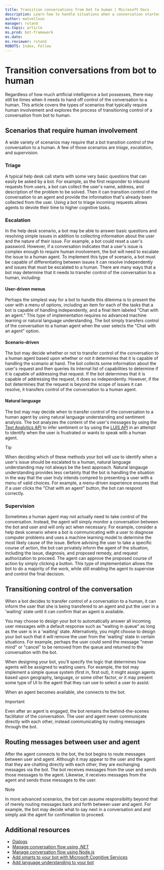 ```yaml
---
title: Transition conversations from bot to human | Microsoft Docs
description: Learn how to handle situations when a conversation started with a bot must be continued with a human. 
author: matvelloso
manager: rstand
ms.topic: article
ms.prod: bot-framework
ms.date: 
ms.reviewer: rstand
ROBOTS: Index, Follow
---
```

# Transition conversations from bot to human

Regardless of how much artificial intelligence a bot possesses, there may still be times when it needs to 
hand off control of the conversation to a human. 
This article covers the types of scenarios that typically require human involvement 
and explores the process of transitioning control of a conversation from bot to human. 

## Scenarios that require human involvement

A wide variety of scenarios may require that a bot transition control of the conversation to a human. 
A few of those scenarios are *triage*, *escalation*, and *supervision*. 

### Triage

A typical help desk call starts with some very basic questions that can easily be asked by a bot. 
For example, as the first responder to inbound requests from users, a bot can 
collect the user's name, address, and description of the problem to be solved. 
Then it can transition control of the conversation to an agent and provide the information that's already been collected from the user. 
Using a bot to triage incoming requests allows agents to devote their time to higher cognitive tasks.

### Escalation

In the help desk scenario, a bot may be able to answer basic questions and resolving simple issues in addition to collecting information about the user and the nature 
of their issue. 
For example, a bot could reset a user's password. 
However, if a conversation indicates that a user's issue is complex enough to require human involvement, 
the bot will need to escalate the issue to a human agent. 
To implement this type of scenario, a bot must be capable of differentiating between issues it can resolve independently 
and issues that must be escalated to a human. 
There are many ways that a bot may determine that it needs to transfer control of the conversation to a human, 
including: 

#### User-driven menus
Perhaps the simplest way for a bot to handle this dilemma is to present the user with a menu of options, 
including an item for each of the tasks that a bot is capable of handling independently, and 
a final item labeled "Chat with an agent." This type of implementation requires no advanced machine learning or 
natural language understanding. The bot simply transfers control of the conversation to a human agent when 
the user selects the "Chat with an agent" option. 

#### Scenario-driven
The bot may decide whether or not to transfer control of the conversation to a human agent based upon whether 
or not it determines that it is capable of handling the scenario at hand. 
The bot collects some information about the user's request and then 
queries its internal list of capabilities to determine if it is capable of addressing that request. 
If the bot determines that it is capable of addressing the request, it does so independently. 
However, if the bot determines that the request is beyond the scope of issues it can resolve, 
it transfers control of the conversation to a human agent.

#### Natural language
The bot may may decide when to transfer control of the conversation to a human agent by using 
natural language understanding and sentiment analysis. 
The bot analyzes the content of the user's messages 
by using the <a href="https://www.microsoft.com/cognitive-services/en-us/text-analytics-api" target="blank">Text Analytics API</a> 
to infer sentiment 
or by using the <a href="https://www.luis.ai" target="_blank">LUIS API</a> 
in an attempt to identify when the user is frustrated or wants to speak with a human agent. 

> [!TIP]
> When deciding which of these methods your bot will use to 
> identify when a user's issue should be escalated to a human, 
> natural language understanding may not always be the best approach.
> Natural langauge understanding provides less certainty that the bot is handling the situation in the way that the user truly intends compred to presenting a user with a menu of valid choices. For example, a menu-driven experience ensures that if a user clicks the "Chat with an agent" button, the bot can respond correctly. 

### Supervision

Sometimes a human agent may not actually need to take control of the conversation. Instead, the agent will simply monitor a conversation between the bot and user and will only act when necessary. 
For example, consider a help desk scenario where a bot is communicating with a user to diagnose computer problems 
and uses a machine learning model to determine the most likely cause of the issue. 
Before advising the user to take a specific course of action, the bot can privately 
inform the agent of the situation, including the issue, diagnosis, and proposed remedy, and request 
authorization to proceed. The agent can approve the proposed course of action by simply clicking a button. 
This type of implementation allows the bot to do a majority of the work, while 
still enabling the agent to supervise and control the final decision. 

## Transitioning control of the conversation 

When a bot decides to transfer control of a conversation to a human, 
it can inform the user that she is being transfered to an agent 
and put the user in a 'waiting' state until it can confirm that an agent is available. 

You may choose to design your bot to automatically answer all incoming user messages with a default response such as "waiting in queue" 
as long as the user is in a 'waiting' state. 
Alternatively, you might choose to design your bot such that it will remove the user from the 'waiting' state 
in certain situations. For example, perhaps the user could send the message "never mind" or "cancel" to be removed from the 
queue and returned to the conversation with the bot. 

When designing your bot, you'll specify the logic that determines how agents will be assigned to waiting users. 
For example, the bot may implement a simple queue system (first in, first out), 
it might assign agents based upon geography, language, or some other factor, 
or it may present some type of UI to the agent that they can use to select a user to assist. 

When an agent becomes available, she connects to the bot. 

> [!IMPORTANT]
> Even after an agent is engaged, the bot remains the behind-the-scenes facilitator of the conversation. 
> The user and agent never communicate directly with each other, instead communicating by routing messages through the bot. 

## Routing messages between user and agent

After the agent connects to the bot, the bot begins to route messages between user and agent. 
Although it may appear to the user and the agent that they are chatting directly with each other, 
they are exchanging messages via the bot. 
The bot receives messages from the user and sends those messages to the agent. 
Likewise, it receives messages from the agent and sends those messages to the user. 

> [!NOTE]
> In more advanced scenarios, the bot can assume responsibility beyond that of merely routing messages 
> back and forth between user and agent. 
> For example, the bot may decide what to say next in a conversation and and simply ask the agent 
> for confirmation to proceed.

## Additional resources

- [Dialogs](~/dotnet/dialogs.md)
- [Manage conversation flow using .NET](~/dotnet/manage-conversation-flow.md)
- [Manage conversation flow using Node.js](~/nodejs/manage-conversation-flow.md)
- [Add smarts to your bot with Microsoft Cognitive Services](~/intelligent-bots.md)
- [Add language understanding to your bot](~/cognitive-services-add-bot-language.md)

<!-- 
This article discussed the types of scenarios that typically require human involvement, 
and explored the process of transitioning control of a conversation from bot to human.

To see sample code for bots that implement this handoff, review the following resources: 

> [!NOTE]
> To do: Add links to the C# and Node.js code samples that Mat refers to.-->